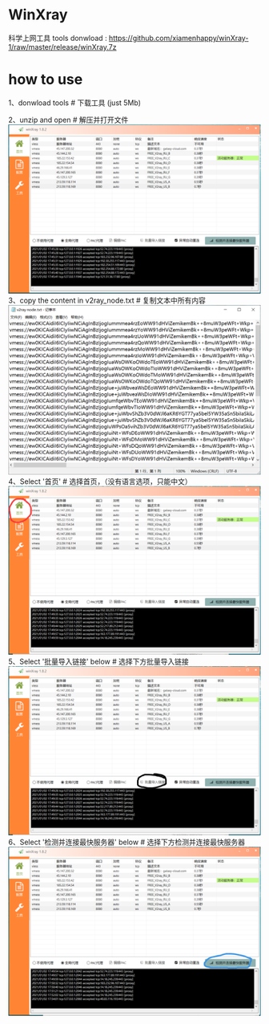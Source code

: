 # WinXray
科学上网工具 tools
donwload : https://github.com/xiamenhappy/winXray-1/raw/master/release/winXray.7z

# how to use

1、donwload tools # 下载工具 (just 5Mb)

2、unzip and open # 解压并打开文件
![image](https://github.com/a1802lzw/WinXray/blob/main/20210102174618.png)
3、copy the content in v2ray_node.txt # 复制文本中所有内容
![image](https://github.com/a1802lzw/WinXray/blob/main/20210102174908.png)
4、Select '首页' # 选择首页，（没有语言选项，只能中文）
![image](https://github.com/a1802lzw/WinXray/blob/main/20210102175023.png)
5、Select '批量导入链接' below  # 选择下方批量导入链接
![image](https://github.com/a1802lzw/WinXray/blob/main/20210102175045.png)
6、Select '检测并连接最快服务器' below  # 选择下方检测并连接最快服务器
![image](https://github.com/a1802lzw/WinXray/blob/main/20210102175431.png)
